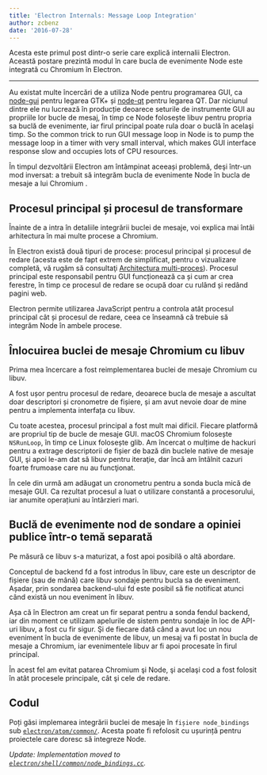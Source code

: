 ```yaml
---
title: 'Electron Internals: Message Loop Integration'
author: zcbenz
date: '2016-07-28'
---
```


Acesta este primul post dintr-o serie care explică internalii Electron. Această postare prezintă modul în care bucla de evenimente Node este integrată cu Chromium în Electron.

---

Au existat multe încercări de a utiliza Node pentru programarea GUI, ca [node-gui](https://github.com/zcbenz/node-gui) pentru legarea GTK+ și [node-qt](https://github.com/arturadib/node-qt) pentru legarea QT. Dar niciunul dintre ele nu lucrează în producție deoarece seturile de instrumente GUI au propriile lor bucle de mesaj, în timp ce Node folosește libuv pentru propria sa buclă de evenimente, iar firul principal poate rula doar o buclă în acelaşi timp. So the common trick to run GUI message loop in Node is to pump the message loop in a timer with very small interval, which makes GUI interface response slow and occupies lots of CPU resources.

În timpul dezvoltării Electron am întâmpinat aceeași problemă, deşi într-un mod inversat: a trebuit să integrăm bucla de evenimente Node în bucla de mesaje a lui Chromium .

## Procesul principal și procesul de transformare

Înainte de a intra în detaliile integrării buclei de mesaje, voi explica mai întâi arhitectura în mai multe procese a Chromium.

În Electron există două tipuri de procese: procesul principal și procesul de redare (acesta este de fapt extrem de simplificat, pentru o vizualizare completă, vă rugăm să consultaţi [Architectura multi-proces](http://dev.chromium.org/developers/design-documents/multi-process-architecture)). Procesul principal este responsabil pentru GUI funcționează ca și cum ar crea ferestre, în timp ce procesul de redare se ocupă doar cu rulând și redând pagini web.

Electron permite utilizarea JavaScript pentru a controla atât procesul principal cât și procesul de redare, ceea ce înseamnă că trebuie să integrăm Node în ambele procese.

## Înlocuirea buclei de mesaje Chromium cu libuv

Prima mea încercare a fost reimplementarea buclei de mesaje Chromium cu libuv.

A fost ușor pentru procesul de redare, deoarece bucla de mesaje a ascultat doar descriptori și cronometre de fișiere, și am avut nevoie doar de mine pentru a implementa interfața cu libuv.

Cu toate acestea, procesul principal a fost mult mai dificil. Fiecare platformă are propriul tip de bucle de mesaje GUI. macOS Chromium folosește `NSRunLoop`, în timp ce Linux folosește glib. Am încercat o mulțime de hackuri pentru a extrage descriptorii de fișier de bază din buclele native de mesaje GUI, şi apoi le-am dat să libuv pentru iteraţie, dar încă am întâlnit cazuri foarte frumoase care nu au funcţionat.

În cele din urmă am adăugat un cronometru pentru a sonda bucla mică de mesaje GUI. Ca rezultat procesul a luat o utilizare constantă a procesorului, iar anumite operațiuni au întârzieri mari.

## Buclă de evenimente nod de sondare a opiniei publice într-o temă separată

Pe măsură ce libuv s-a maturizat, a fost apoi posibilă o altă abordare.

Conceptul de backend fd a fost introdus în libuv, care este un descriptor de fișiere (sau de mână) care libuv sondaje pentru bucla sa de eveniment. Așadar, prin sondarea backend-ului fd este posibil să fie notificat atunci când există un nou eveniment în libuv.

Așa că în Electron am creat un fir separat pentru a sonda fendul backend, iar din moment ce utilizam apelurile de sistem pentru sondaje în loc de API-uri libuv, a fost cu fir sigur. Şi de fiecare dată când a avut loc un nou eveniment în bucla de evenimente de libuv, un mesaj va fi postat în bucla de mesaje a Chromium, iar evenimentele libuv ar fi apoi procesate în firul principal.

În acest fel am evitat patarea Chromium şi Node, şi acelaşi cod a fost folosit în atât procesele principale, cât şi cele de redare.

## Codul

Poți găsi implemarea integrării buclei de mesaje în `fișiere node_bindings` sub [`electron/atom/common/`](https://github.com/electron/electron/tree/master/atom/common). Acesta poate fi refolosit cu ușurință pentru proiectele care doresc să integreze Node.

*Update: Implementation moved to [`electron/shell/common/node_bindings.cc`](https://github.com/electron/electron/blob/master/shell/common/node_bindings.cc).*
